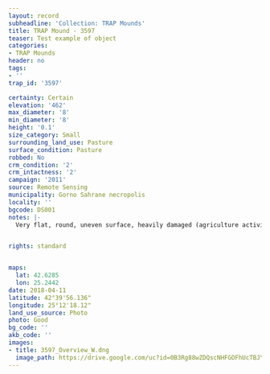 ```yaml
---
layout: record
subheadline: 'Collection: TRAP Mounds'
title: TRAP Mound - 3597
teaser: Test example of object
categories:
- TRAP Mounds
header: no
tags:
- ''
trap_id: '3597'

certainty: Certain
elevation: '462'
max_diameter: '8'
min_diameter: '8'
height: '0.1'
size_category: Small
surrounding_land_use: Pasture
surface_condition: Pasture
robbed: No
crm_condition: '2'
crm_intactness: '2'
campaign: '2011'
source: Remote Sensing
municipality: Gorno Sahrane necropolis
locality: ''
bgcode: DS001
notes: |-
  Very flat, round, uneven surface, heavily damaged (agriculture activity).


rights: standard


maps:
  lat: 42.6285
  lon: 25.2442
date: 2018-04-11
latitude: 42°39'56.136"
longitude: 25°12'18.12"
land_use_source: Photo
photo: Good
bg_code: ''
akb_code: ''
images:
- title: 3597_Overview_W.dng
  image_path: https://drive.google.com/uc?id=0B3Rg88wZDQscNHFGOFhUcTBJY3c
---
```

